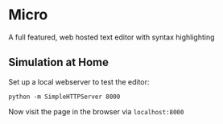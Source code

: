 # Micro
A full featured, web hosted text editor with syntax highlighting


## Simulation at Home
Set up a local webserver to test the editor:
```unix
python -m SimpleHTTPServer 8000
```
Now visit the page in the browser via `localhost:8000`
